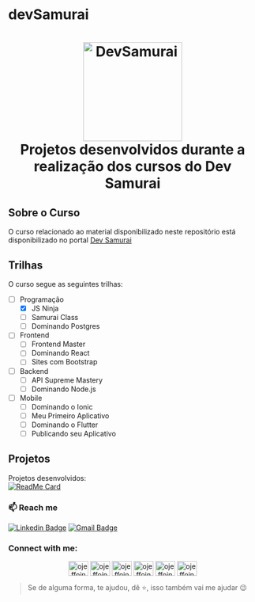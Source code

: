 # devSamurai
<h1 align="center">
    <img alt="DevSamurai" src="https://cursos.devsamurai.com.br/assets/shared/logo-blank-dbb2e723b562d42311c93ab3217a154e0da5dc30969b9714ffab350888f374bd.png" width="200px" /><br />
    Projetos desenvolvidos durante a realização dos cursos do Dev Samurai
</h1>

## Sobre o Curso
O curso relacionado ao material disponibilizado neste repositório está disponibilizado no portal [Dev Samurai](https://class.devsamurai.com.br) 

## Trilhas
O curso segue as seguintes trilhas:
- [ ] Programação
  - [x] JS Ninja
  - [ ] Samurai Class
  - [ ] Dominando Postgres
- [ ] Frontend
  - [ ] Frontend Master
  - [ ] Dominando React
  - [ ] Sites com Bootstrap
- [ ] Backend
  - [ ] API Supreme Mastery
  - [ ] Dominando Node.js
- [ ] Mobile
  - [ ] Dominando o Ionic
  - [ ] Meu Primeiro Aplicativo
  - [ ] Dominando o Flutter
  - [ ] Publicando seu Aplicativo

## Projetos
Projetos desenvolvidos: <br />
[![ReadMe Card](https://github-readme-stats.vercel.app/api/pin/?username=ojeffpinheiro01&repo=devSamurai&theme=react&show_icons=true)](https://github.com/ojeffpinheiro01/devSamurai/tree/main/programacao/JS/projeto)


### :mailbox: Reach me	
[![Linkedin Badge](https://img.shields.io/badge/-JefersonPinheiro-blue?style=flat-square&logo=Linkedin&logoColor=white&link=https://https://www.linkedin.com/in/jeferson-pinheiro/)](https://www.linkedin.com/in/jeferson-pinheiro/)
[![Gmail Badge](https://img.shields.io/badge/-jefersonpinheirodesouza@gmail.com-c14438?style=flat-square&logo=Gmail&logoColor=white&link=mailto:jefersonpinheirodesouza@gmail.com)](mailto:jefersonpinheirodesouza@gmail.com)

<h3 align="left">Connect with me:</h3>
<p align="center">
<a href="https://dev.to/ojeffoinheiro" target="blank"><img align="center" src="https://cdn.jsdelivr.net/npm/simple-icons@3.0.1/icons/dev-dot-to.svg" alt="ojeffoinheiro" height="30" width="40" /></a>
<a href="https://codepen.io/ojeffoinheiro" target="blank"><img align="center" src="https://cdn.jsdelivr.net/npm/simple-icons@3.0.1/icons/codepen.svg" alt="ojeffoinheiro" height="30" width="40" /></a>
<a href="https://linkedin.com/in/jeferson-pinheiro" target="blank"><img align="center" src="https://cdn.jsdelivr.net/npm/simple-icons@3.0.1/icons/linkedin.svg" alt="ojeffoinheiro" height="30" width="40" /></a>
<a href="https://stackoverflow.com/ojeffpinheiro" target="blank"><img align="center" src="https://cdn.jsdelivr.net/npm/simple-icons@3.0.1/icons/stackoverflow.svg" alt="ojeffoinheiro" height="30" width="40" /></a>
<a href="https://codesandbox.io/u/ojeffoinheiro" target="blank"><img align="center" src="https://cdn.jsdelivr.net/npm/simple-icons@3.0.1/icons/codesandbox.svg" alt="ojeffoinheiro" height="30" width="40" /></a>
<a href="https://app.rocketseat.com.br/me/jeferson-pinheiro-de-souza-1580117763" target="blank"><img align="center" src="https://image.flaticon.com/icons/svg/1356/1356604.svg" alt="ojeffoinheiro" height="30" width="40" /></a>
</p>

>Se de alguma forma, te ajudou, dê ⭐, isso também vai me ajudar 😉
